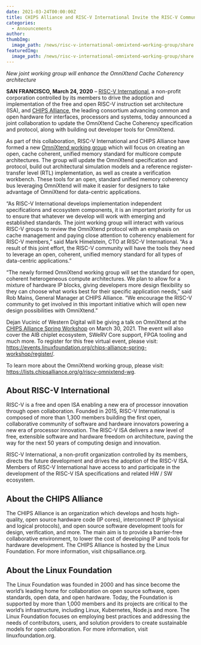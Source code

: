 ```yaml
---
date: 2021-03-24T00:00:00Z
title: CHIPS Alliance and RISC-V International Invite the RISC-V Community to Participate in Updating a New Unified Memory Architecture Standard
categories:
  - Announcements
author: 
thumbImg:
  image_path: /news/risc-v-international-omnixtend-working-group/share.png
featuredImg:
  image_path: /news/risc-v-international-omnixtend-working-group/share.png
---
```


*New joint working group will enhance the OmniXtend Cache Coherency architecture*

**SAN FRANCISCO, March 24, 2020** – [RISC-V International](https://riscv.org/), a non-profit corporation controlled by its members to drive the adoption and implementation of the free and open RISC-V instruction set architecture (ISA), and [CHIPS Alliance](https://chipsalliance.org/), the leading consortium advancing common and open hardware for interfaces, processors and systems, today announced a joint collaboration to update the OmniXtend Cache Coherency specification and protocol, along with building out developer tools for OmniXtend.

As part of this collaboration, RISC-V International and CHIPS Alliance have formed a new [OmniXtend working group](https://lists.chipsalliance.org/g/riscv-omnixtend-wg) which will focus on creating an open, cache coherent, unified memory standard for multicore compute architectures. The group will update the OmniXtend specification and protocol, build out architectural simulation models and a reference register-transfer level (RTL) implementation, as well as create a verification workbench. These tools for an open, standard unified memory coherency bus leveraging OmniXtend will make it easier for designers to take advantage of OmniXtend for data-centric applications.

“As RISC-V International develops implementation independent specifications and ecosystem components, it is an important priority for us to ensure that whatever we develop will work with emerging and established standards. The joint working group will interact with various RISC-V groups to review the OmniXtend protocol with an emphasis on cache management and paying close attention to coherency enablement for RISC-V members,” said Mark Himelstein, CTO at RISC-V International. “As a result of this joint effort, the RISC-V community will have the tools they need to leverage an open, coherent, unified memory standard for all types of data-centric applications.”

“The newly formed OmniXtend working group will set the standard for open, coherent heterogeneous compute architectures. We plan to allow for a mixture of hardware IP blocks, giving developers more design flexibility so they can choose what works best for their specific application needs,” said Rob Mains, General Manager at CHIPS Alliance. “We encourage the RISC-V community to get involved in this important initiative which will open new design possibilities with OmniXtend.”

Dejan Vucinic of Western Digital will be giving a talk on OmniXtend at the [CHIPS Alliance Spring Workshop](https://events.linuxfoundation.org/chips-alliance-spring-workshop/) on March 30, 2021. The event will also cover the AIB chiplet ecosystem, SWeRV Core support, FPGA tooling and much more. To register for this free virtual event, please visit: https://events.linuxfoundation.org/chips-alliance-spring-workshop/register/.

To learn more about the OmniXtend working group, please visit: https://lists.chipsalliance.org/g/riscv-omnixtend-wg.

## About RISC-V International

RISC-V is a free and open ISA enabling a new era of processor innovation through open collaboration. Founded in 2015, RISC-V International is composed of more than 1,300 members building the first open, collaborative community of software and hardware innovators powering a new era of processor innovation. The RISC-V ISA delivers a new level of free, extensible software and hardware freedom on architecture, paving the way for the next 50 years of computing design and innovation.

RISC-V International, a non-profit organization controlled by its members, directs the future development and drives the adoption of the RISC-V ISA. Members of RISC-V International have access to and participate in the development of the RISC-V ISA specifications and related HW / SW ecosystem.

## About the CHIPS Alliance

The CHIPS Alliance is an organization which develops and hosts high-quality, open source hardware code (IP cores), interconnect IP (physical and logical protocols), and open source software development tools for design, verification, and more. The main aim is to provide a barrier-free collaborative environment, to lower the cost of developing IP and tools for hardware development. The CHIPS Alliance is hosted by the Linux Foundation. For more information, visit chipsalliance.org.

## About the Linux Foundation    

The Linux Foundation was founded in 2000 and has since become the world’s leading home for collaboration on open source software, open standards, open data, and open hardware. Today, the Foundation is supported by more than 1,000 members and its projects are critical to the world’s infrastructure, including Linux, Kubernetes, Node.js and more. The Linux Foundation focuses on employing best practices and addressing the needs of contributors, users, and solution providers to create sustainable models for open collaboration. For more information, visit linuxfoundation.org.